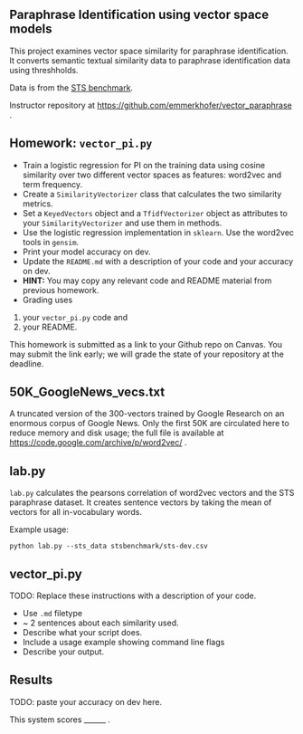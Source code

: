 Paraphrase Identification using vector space models
---------------------------------------------------

This project examines vector space similarity for paraphrase identification.
It converts semantic textual similarity data to paraphrase identification data using threshholds.

Data is from the [STS benchmark](http://ixa2.si.ehu.es/stswiki/index.php/STSbenchmark).

Instructor repository at <https://github.com/emmerkhofer/vector_paraphrase> . 

## Homework: `vector_pi.py`

* Train a logistic regression for PI on the training data using cosine similarity over
 two different vector spaces as features: word2vec and term frequency.
* Create a `SimilarityVectorizer` class that calculates the two similarity metrics.
* Set a `KeyedVectors` object and a `TfidfVectorizer` object as attributes to your `SimilarityVectorizer`
and use them in methods.
* Use the logistic regression implementation in `sklearn`. Use the word2vec tools in `gensim`.
* Print your model accuracy on dev.
* Update the `README.md` with a description of your code and your accuracy on dev.
* **HINT:** You may copy any relevant code and README material from previous homework.
* Grading uses 
1) your `vector_pi.py` code and 
2) your README.

This homework is submitted as a link to your Github repo on Canvas. You may submit the link early; 
we will grade the state of your repository at the deadline.


## 50K_GoogleNews_vecs.txt

A truncated version of the 300-vectors trained by Google Research on an enormous corpus of Google News.
Only the first 50K are circulated here to reduce memory and disk usage; 
the full file is available at <https://code.google.com/archive/p/word2vec/> .

## lab.py

`lab.py` calculates the pearsons correlation of word2vec vectors and the STS paraphrase dataset.
It creates sentence vectors by taking the mean of vectors for all in-vocabulary words.

Example usage:

`python lab.py --sts_data stsbenchmark/sts-dev.csv`

## vector_pi.py

TODO: Replace these instructions with a description of your code.
* Use `.md` filetype
* ~ 2 sentences about each similarity used.
* Describe what your script does.
* Include a usage example showing command line flags
* Describe your output.

## Results

TODO: paste your accuracy on dev here.

This system scores ______ . 
